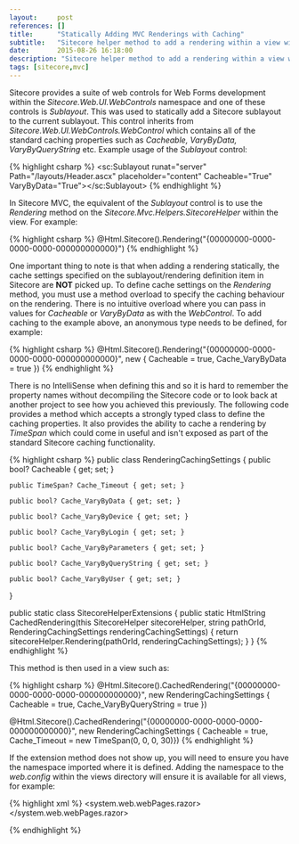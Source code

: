 ```yaml
---
layout:     post
references: []
title:      "Statically Adding MVC Renderings with Caching"
subtitle:   "Sitecore helper method to add a rendering within a view with caching"
date:       2015-08-26 16:18:00
description: "Sitecore helper method to add a rendering within a view with caching"
tags: [sitecore,mvc]
---
```


<p>Sitecore provides a suite of web controls for Web Forms development within the 
<em>Sitecore.Web.UI.WebControls</em> namespace and one of these controls is 
<em>Sublayout</em>. This was used to statically add a Sitecore sublayout to the current sublayout.
This control inherits from <em>Sitecore.Web.UI.WebControls.WebControl</em> which contains all of the standard 
caching properties such as <em>Cacheable, VaryByData, VaryByQueryString</em> etc. Example usage of the <em>Sublayout</em> control:</p>

{% highlight csharp %}
<sc:Sublayout runat="server" Path="/layouts/Header.ascx" placeholder="content" Cacheable="True" VaryByData="True"></sc:Sublayout>
{% endhighlight %}

<p>In Sitecore MVC, the equivalent of the <em>Sublayout</em> control is to use the <em>Rendering</em> method on the <em>Sitecore.Mvc.Helpers.SitecoreHelper</em>
within the view. For example:</p>

{% highlight csharp %}
@Html.Sitecore().Rendering("{00000000-0000-0000-0000-000000000000}")
{% endhighlight %}

<p>One important thing to note is that when adding a rendering statically, the cache settings specified on the sublayout/rendering 
definition item in Sitecore are <strong>NOT</strong> picked up. To define cache settings on the <em>Rendering</em> method, you must use 
a method overload to specify the caching behaviour on the rendering. There is no intuitive overload where you can pass in values for <em>Cacheable</em>
or <em>VaryByData</em> as with the <em>WebControl</em>. To add caching to the example above, an anonymous type needs to be defined, for example:</p>

{% highlight csharp %}
@Html.Sitecore().Rendering("{00000000-0000-0000-0000-000000000000}", new { Cacheable = true, Cache_VaryByData = true })
{% endhighlight %}

<p>There is no IntelliSense when defining this and so it is hard to remember the property names without decompiling the 
Sitecore code or to look back at another project to see how you achieved this previously. The following code provides a
method which accepts a strongly typed class to define the caching properties. It also provides the ability to cache a rendering
by <em>TimeSpan</em> which could come in useful and isn't exposed as part of the standard Sitecore caching functionality.</p>

{% highlight csharp %}
public class RenderingCachingSettings
{
    public bool? Cacheable { get; set; }
    
    public TimeSpan? Cache_Timeout { get; set; }
    
    public bool? Cache_VaryByData { get; set; }
    
    public bool? Cache_VaryByDevice { get; set; }
    
    public bool? Cache_VaryByLogin { get; set; }
    
    public bool? Cache_VaryByParameters { get; set; }
    
    public bool? Cache_VaryByQueryString { get; set; }
    
    public bool? Cache_VaryByUser { get; set; }
}

public static class SitecoreHelperExtensions
{
    public static HtmlString CachedRendering(this SitecoreHelper sitecoreHelper, string pathOrId, RenderingCachingSettings renderingCachingSettings)
    {
        return sitecoreHelper.Rendering(pathOrId, renderingCachingSettings);
    }
}
{% endhighlight %}

<p>This method is then used in a view such as:</p>

{% highlight csharp %}
@Html.Sitecore().CachedRendering("{00000000-0000-0000-0000-000000000000}", new RenderingCachingSettings { Cacheable = true, Cache_VaryByQueryString = true })

@Html.Sitecore().CachedRendering("{00000000-0000-0000-0000-000000000000}", new RenderingCachingSettings { Cacheable = true, Cache_Timeout = new TimeSpan(0, 0, 0, 30)})
{% endhighlight %}

<p>If the extension method does not show up, you will need to ensure you have the namespace imported where it is defined. Adding the namespace to the
<em>web.config</em> within the views directory will ensure it is available for all views, for example:</p>

{% highlight xml %}
<configuration>
  <system.web.webPages.razor>
    <pages pageBaseType="System.Web.Mvc.WebViewPage">
	  <add namespace="Your.Namespace" />
	</pages>
  </system.web.webPages.razor>
</configuration>

{% endhighlight %}